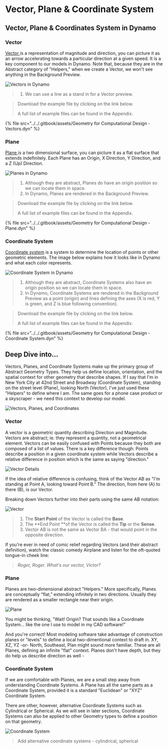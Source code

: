 # Vector, Plane & Coordinate System

## Vector, Plane & Coordinates System in Dynamo

### Vector

[Vector ](5-2\_vectors.md#vector-1)is a representation of magnitude and direction, you can picture it as an arrow accelerating towards a particular direction at a given speed. It is a key component to our models in Dynamo. Note that, because they are in the Abstract category of "Helpers," when we create a Vector, we won't see anything in the Background Preview.

![Vectors in Dynamo](<./images/5-2/2/Geometry for Computational Design  - vectors.jpg>)

> 1. We can use a line as a stand in for a Vector preview.

> Download the example file by clicking on the link below.
>
> A full list of example files can be found in the Appendix.

{% file src="../../.gitbook/assets/Geometry for Computational Design - Vectors.dyn" %}

### Plane

[Plane ](5-2\_vectors.md#plane-1)is a two dimensional surface, you can picture it as a flat surface that extends indefinitely. Each Plane has an Origin, X Direction, Y Direction, and a Z (Up) Direction.

![Planes in Dynamo](<./images/5-2/2/Geometry for Computational Design  - plane.jpg>)

> 1. Although they are abstract, Planes do have an origin position so we can locate them in space.
> 2. In Dynamo, Planes are rendered in the Background Preview.

> Download the example file by clicking on the link below.
>
> A full list of example files can be found in the Appendix.

{% file src="../../.gitbook/assets/Geometry for Computational Design - Plane.dyn" %}

### Coordinate System

[Coordinate system](5-2\_vectors.md#coordinate-system-1) is a system to determine the location of points or other geometric elements. The image below explains how it looks like in Dynamo and what each color represents.

![Coordinate System in Dynamo](<./images/5-2/2/Geometry for Computational Design - Coordinate.jpg>)

> 1. Although they are abstract, Coordinate Systems also have an origin position so we can locate them in space.
> 2. In Dynamo, Coordinate Systems are rendered in the Background Preview as a point (origin) and lines defining the axes (X is red, Y is green, and Z is blue following convention).

> Download the example file by clicking on the link below.
>
> A full list of example files can be found in the Appendix.

{% file src="../../.gitbook/assets/Geometry for Computational Design - Coordinate System.dyn" %}

## Deep Dive into...

Vectors, Planes, and Coordinate Systems make up the primary group of Abstract Geometry Types. They help us define location, orientation, and the spatial context for other geometry that describe shapes. If I say that I'm in New York City at 42nd Street and Broadway (Coordinate System), standing on the street level (Plane), looking North (Vector), I've just used these "Helpers" to define where I am. The same goes for a phone case product or a skyscraper - we need this context to develop our model.

![Vectors, Planes, and Coordinates](./images/5-2/2/VectorsPlanesCoodinates.jpg)

### Vector

A vector is a geometric quantity describing Direction and Magnitude. Vectors are abstract; ie. they represent a quantity, not a geometrical element. Vectors can be easily confused with Points because they both are composed of a list of values. There is a key difference though: Points describe a position in a given coordinate system while Vectors describe a relative difference in position which is the same as saying "direction."

![Vector Details](./images/5-2/2/Vector-Detailed.jpg)

If the idea of relative difference is confusing, think of the Vector AB as "I'm standing at Point A, looking toward Point B." The direction, from here (A) to there (B), is our Vector.

Breaking down Vectors further into their parts using the same AB notation:

![Vector](./images/5-2/2/Vector.jpg)

> 1. The **Start Point** of the Vector is called the **Base**.
> 2. The \*\*End Point \*\*of the Vector is called the **Tip** or the **Sense**.
> 3. Vector AB is not the same as Vector BA - that would point in the opposite direction.

If you're ever in need of comic relief regarding Vectors (and their abstract definition), watch the classic comedy Airplane and listen for the oft-quoted tongue-in cheek line:

> _Roger, Roger. What's our vector, Victor?_

### Plane

Planes are two-dimensional abstract "Helpers." More specifically, Planes are conceptually “flat,” extending infinitely in two directions. Usually they are rendered as a smaller rectangle near their origin.

![Plane](./images/5-2/2/Plane.jpg)

You might be thinking, "Wait! Origin? That sounds like a Coordinate System... like the one I use to model in my CAD software!"

And you're correct! Most modeling software take advantage of construction planes or "levels" to define a local two-dimentional context to draft in. XY, XZ, YZ -or- North, Southeast, Plan might sound more familiar. These are all Planes, defining an infinite "flat" context. Planes don't have depth, but they do help us describe direction as well -

### Coordinate System

If we are comfortable with Planes, we are a small step away from understanding Coordinate Systems. A Plane has all the same parts as a Coordinate System, provided it is a standard "Euclidean" or "XYZ" Coordinate System.

There are other, however, alternative Coordinate Systems such as Cylindrical or Spherical. As we will see in later sections, Coordinate Systems can also be applied to other Geometry types to define a position on that geometry.

![Coordinate System](./images/5-2/2/CoordinateSystem.jpg)

> Add alternative coordinate systems - cylindrical, spherical
